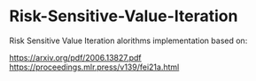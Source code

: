 # Risk-Sensitive-Value-Iteration
Risk Sensitive Value Iteration alorithms implementation based on:

https://arxiv.org/pdf/2006.13827.pdf
https://proceedings.mlr.press/v139/fei21a.html
